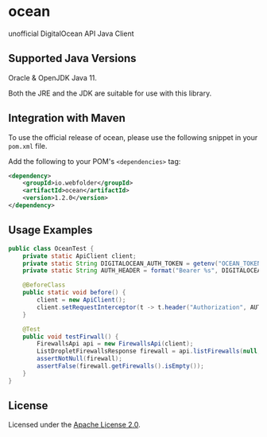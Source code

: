 # ocean

unofficial DigitalOcean API Java Client

Supported Java Versions
-----------------------

Oracle & OpenJDK Java 11.

Both the JRE and the JDK are suitable for use with this library.

Integration with Maven
----------------------

To use the official release of ocean, please use the following snippet in your `pom.xml` file.

Add the following to your POM's `<dependencies>` tag:

```xml
<dependency>
    <groupId>io.webfolder</groupId>
    <artifactId>ocean</artifactId>
    <version>1.2.0</version>
</dependency>
```

Usage Examples
--------------
```java
public class OceanTest {
    private static ApiClient client;
    private static String DIGITALOCEAN_AUTH_TOKEN = getenv("OCEAN_TOKEN");
    private static String AUTH_HEADER = format("Bearer %s", DIGITALOCEAN_AUTH_TOKEN);

    @BeforeClass
    public static void before() {
        client = new ApiClient();
        client.setRequestInterceptor(t -> t.header("Authorization", AUTH_HEADER));
    }

    @Test
    public void testFirwall() {
        FirewallsApi api = new FirewallsApi(client);
        ListDropletFirewallsResponse firewall = api.listFirewalls(null, null);
        assertNotNull(firewall);
        assertFalse(firewall.getFirewalls().isEmpty());
    }
}
```

License
-------
Licensed under the [Apache License 2.0](https://github.com/webfolderio/ocean/blob/master/LICENSE).
